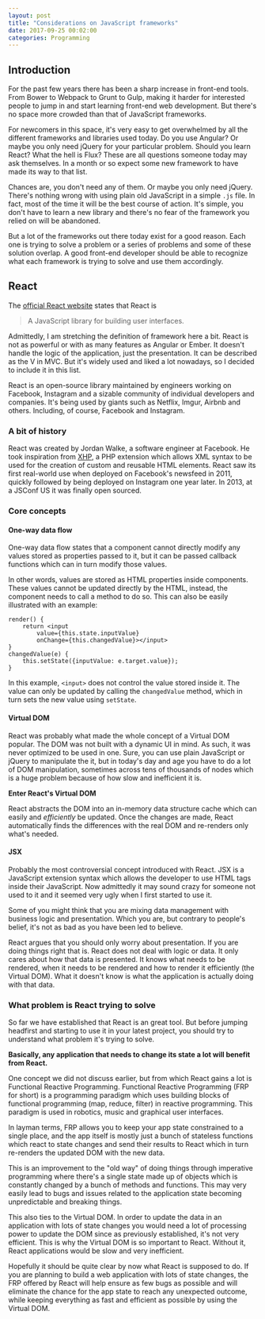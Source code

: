 ```yaml
---
layout: post
title: "Considerations on JavaScript frameworks"
date: 2017-09-25 00:02:00
categories: Programming
---
```

## Introduction

For the past few years there has been a sharp increase in front-end
tools. From Bower to Webpack to Grunt to Gulp, making it harder for
interested people to jump in and start learning front-end web
development.  But there's no space more crowded than that of
JavaScript frameworks.

For newcomers in this space, it's very easy to get overwhelmed by all
the different frameworks and libraries used today. Do you use Angular?
Or maybe you only need jQuery for your particular problem. Should you
learn React? What the hell is Flux? These are all questions someone
today may ask themselves. In a month or so expect some new framework
to have made its way to that list.

Chances are, you don't need any of them. Or maybe you only need
jQuery. There's nothing wrong with using plain old JavaScript in a
simple `.js` file. In fact, most of the time it will be the best
course of action. It's simple, you don't have to learn a new library
and there's no fear of the framework you relied on will be abandoned.

But a lot of the frameworks out there today exist for a good
reason. Each one is trying to solve a problem or a series of problems
and some of these solution overlap. A good front-end developer should
be able to recognize what each framework is trying to solve and use
them accordingly.

## React

The [official React website](https://facebook.github.io/react/) states
that React is 
> A JavaScript library for building user interfaces.

Admittedly, I am stretching the definition of framework here a
bit. React is not as powerful or with as many features as Angular or
Ember. It doesn't handle the logic of the application, just the
presentation. It can be described as the V in MVC. But it's widely
used and liked a lot nowadays, so I decided to include it in this
list.

React is an open-source library maintained by engineers working on
Facebook, Instagram and a sizable community of individual developers
and companies. It's being used by giants such as Netflix, Imgur,
Airbnb and others. Including, of course, Facebook and Instagram.

### A bit of history

React was created by Jordan Walke, a software engineer at Facebook. He
took inspiration from
[XHP](https://www.facebook.com/notes/facebook-engineering/xhp-a-new-way-to-write-php/294003943919/),
a PHP extension which allows XML syntax to be used for the creation of
custom and reusable HTML elements. React saw its first real-world use
when deployed on Facebook's newsfeed in 2011, quickly followed by
being deployed on Instagram one year later. In 2013, at a JSConf US it
was finally open sourced.

### Core concepts

#### One-way data flow

One-way data flow states that a component cannot directly modify any
values stored as properties passed to it, but it can be passed
callback functions which can in turn modify those values. 

In other words, values are stored as HTML properties inside
components. These values cannot be updated directly by the HTML,
instead, the component needs to call a method to do so. This can also
be easily illustrated with an example:

``` 
render() { 
    return <input 
        value={this.state.inputValue} 
        onChange={this.changedValue}></input> 
}
changedValue(e) {
    this.setState({inputValue: e.target.value}); 
} 
``` 

In this example, `<input>` does not control the value stored inside
it. The value can only be updated by calling the `changedValue`
method, which in turn sets the new value using `setState`.

#### Virtual DOM

React was probably what made the whole concept of a Virtual DOM
popular. The DOM was not built with a dynamic UI in mind. As such, it
was never optimized to be used in one. Sure, you can use plain
JavaScript or jQuery to manipulate the it, but in today's day and age
you have to do a lot of DOM manipulation, sometimes across tens of
thousands of nodes which is a huge problem because of how slow and
inefficient it is.

**Enter React's Virtual DOM**

React abstracts the DOM into an in-memory data structure cache which
can easily and _efficiently_ be updated. Once the changes are made,
React automatically finds the differences with the real DOM and
re-renders only what's needed.

#### JSX 

Probably the most controversial concept introduced with React. JSX is
a JavaScript extension syntax which allows the developer to use HTML
tags inside their JavaScript. Now admittedly it may sound crazy for
someone not used to it and it seemed very ugly when I first started to
use it. 

Some of you might think that you are mixing data management with
business logic and presentation. Which you are, but contrary to
people's belief, it's not as bad as you have been led to believe.

React argues that you should only worry about presentation. If you are
doing things right that is. React does not deal with logic or data. It
only cares about how that data is presented. It knows what needs to be
rendered, when it needs to be rendered and how to render it
efficiently (the Virtual DOM). What it doesn't know is what the
application is actually doing with that data.

### What problem is React trying to solve

So far we have established that React is an great tool. But before
jumping headfirst and starting to use it in your latest project, you
should try to understand what problem it's trying to solve.

**Basically, any application that needs to change its state a lot will
benefit from React.**

One concept we did not discuss earlier, but from which React gains a
lot is Functional Reactive Programming. Functional Reactive
Programming (FRP for short) is a programming paradigm which uses
building blocks of functional programming (map, reduce, filter) in
reactive programming. This paradigm is used in robotics, music and
graphical user interfaces.

In layman terms, FRP allows you to keep your app state constrained to
a single place, and the app itself is mostly just a bunch of stateless
functions which react to state changes and send their results to React
which in turn re-renders the updated DOM with the new data.

This is an improvement to the "old way" of doing things through
imperative programming where there's a single state made up of objects
which is constantly changed by a bunch of methods and functions. This
may very easily lead to bugs and issues related to the application
state becoming unpredictable and breaking things.

This also ties to the Virtual DOM. In order to update the data in an
application with lots of state changes you would need a lot of
processing power to update the DOM since as previously established,
it's not very efficient. This is why the Virtual DOM is so important
to React. Without it, React applications would be slow and very
inefficient.

Hopefully it should be quite clear by now what React is supposed to
do. If you are planning to build a web application with lots of state
changes, the FRP offered by React will help ensure as few bugs as
possible and will eliminate the chance for the app state to reach any
unexpected outcome, while keeping everything as fast and efficient as
possible by using the Virtual DOM.
